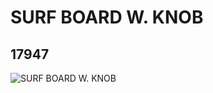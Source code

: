 # SURF BOARD  W. KNOB
## 17947
![SURF BOARD  W. KNOB](https://lc-www-live-s.legocdn.com/media/bricks/5/2/6078168.jpg)